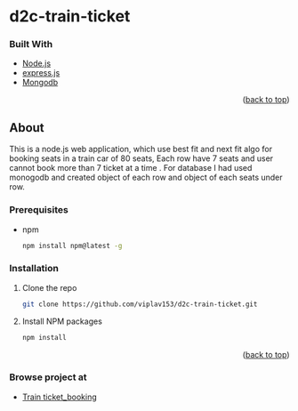 # d2c-train-ticket

### Built With


* [Node.js](https://nextjs.org/)
* [express.js](https://expressjs.com/)
* [Mongodb](https://www.mongodb.com/)


<p align="right">(<a href="#top">back to top</a>)</p>



<!-- GETTING STARTED -->
## About

This is a node.js web application, which use best fit and next fit algo for booking seats in a train car of 80 seats, Each row have 7 seats and user cannot book more than 7 ticket at a time . For database I had used monogodb and created object of each row and object of each seats under row.

### Prerequisites

* npm
  ```sh
  npm install npm@latest -g
  ```

### Installation



1. Clone the repo
   ```sh
   git clone https://github.com/viplav153/d2c-train-ticket.git
   ```
2. Install NPM packages
   ```sh
   npm install
   ```


<p align="right">(<a href="#top">back to top</a>)</p>


### Browse project at
* [Train ticket_booking](https://train-ticket-d2c.herokuapp.com/)

